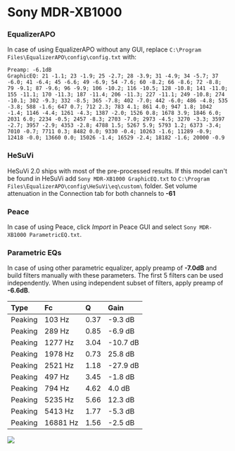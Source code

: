# Sony MDR-XB1000

### EqualizerAPO
In case of using EqualizerAPO without any GUI, replace `C:\Program Files\EqualizerAPO\config\config.txt`
with:
```
Preamp: -6.1dB
GraphicEQ: 21 -1.1; 23 -1.9; 25 -2.7; 28 -3.9; 31 -4.9; 34 -5.7; 37 -6.0; 41 -6.4; 45 -6.6; 49 -6.9; 54 -7.6; 60 -8.2; 66 -8.6; 72 -8.8; 79 -9.1; 87 -9.6; 96 -9.9; 106 -10.2; 116 -10.5; 128 -10.8; 141 -11.0; 155 -11.1; 170 -11.3; 187 -11.4; 206 -11.3; 227 -11.1; 249 -10.8; 274 -10.1; 302 -9.3; 332 -8.5; 365 -7.8; 402 -7.0; 442 -6.0; 486 -4.8; 535 -3.8; 588 -1.6; 647 0.7; 712 2.3; 783 4.1; 861 4.0; 947 1.8; 1042 -1.4; 1146 -4.4; 1261 -4.3; 1387 -2.0; 1526 0.8; 1678 3.9; 1846 6.0; 2031 6.0; 2234 -0.5; 2457 -8.3; 2703 -7.0; 2973 -4.5; 3270 -3.3; 3597 -2.7; 3957 -2.9; 4353 -2.8; 4788 1.5; 5267 5.9; 5793 1.2; 6373 -3.4; 7010 -0.7; 7711 0.3; 8482 0.0; 9330 -0.4; 10263 -1.6; 11289 -0.9; 12418 -0.0; 13660 0.0; 15026 -1.4; 16529 -2.4; 18182 -1.6; 20000 -0.9
```

### HeSuVi
HeSuVi 2.0 ships with most of the pre-processed results. If this model can't be found in HeSuVi add
`Sony MDR-XB1000 GraphicEQ.txt` to `C:\Program Files\EqualizerAPO\config\HeSuVi\eq\custom\` folder.
Set volume attenuation in the Connection tab for both channels to **-61**

### Peace
In case of using Peace, click *Import* in Peace GUI and select `Sony MDR-XB1000 ParametricEQ.txt`.

### Parametric EQs
In case of using other parametric equalizer, apply preamp of **-7.0dB** and build filters manually
with these parameters. The first 5 filters can be used independently.
When using independent subset of filters, apply preamp of **-6.6dB**.

| Type    | Fc       |    Q | Gain     |
|:--------|:---------|:-----|:---------|
| Peaking | 103 Hz   | 0.37 | -9.3 dB  |
| Peaking | 289 Hz   | 0.85 | -6.9 dB  |
| Peaking | 1277 Hz  | 3.04 | -10.7 dB |
| Peaking | 1978 Hz  | 0.73 | 25.8 dB  |
| Peaking | 2521 Hz  | 1.18 | -27.9 dB |
| Peaking | 497 Hz   | 3.45 | -1.8 dB  |
| Peaking | 794 Hz   | 4.62 | 4.0 dB   |
| Peaking | 5235 Hz  | 5.66 | 12.3 dB  |
| Peaking | 5413 Hz  | 1.77 | -5.3 dB  |
| Peaking | 16881 Hz | 1.56 | -2.5 dB  |

![](https://raw.githubusercontent.com/jaakkopasanen/AutoEq/master/results/innerfidelity/sbaf-serious/Sony%20MDR-XB1000/Sony%20MDR-XB1000.png)